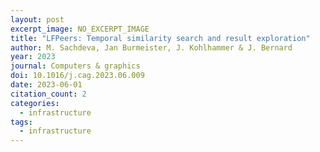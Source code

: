 ```yaml
---
layout: post
excerpt_image: NO_EXCERPT_IMAGE
title: "LFPeers: Temporal similarity search and result exploration"
author: M. Sachdeva, Jan Burmeister, J. Kohlhammer & J. Bernard
year: 2023
journal: Computers & graphics
doi: 10.1016/j.cag.2023.06.009
date: 2023-06-01
citation_count: 2
categories:
  - infrastructure
tags:
  - infrastructure
---
```

